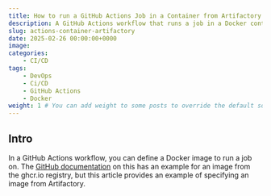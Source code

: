 ```yaml
---
title: How to run a GitHub Actions Job in a Container from Artifactory
description: A GitHub Actions workflow that runs a job in a Docker container from Artifactory.
slug: actions-container-artifactory
date: 2025-02-26 00:00:00+0000
image: 
categories:
    - CI/CD
tags:
    - DevOps
    - Ci/CD
    - GitHub Actions
    - Docker
weight: 1 # You can add weight to some posts to override the default sorting (date descending)
---
```


## Intro

In a GitHub Actions workflow, you can define a Docker image to run a job on.
The [GitHub documentation](https://docs.github.com/en/actions/writing-workflows/choosing-where-your-workflow-runs/running-jobs-in-a-container)
on this has an example for an image from the ghcr.io registry, but this article
provides an example of specifying an image from Artifactory.
